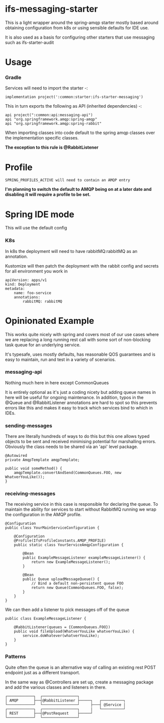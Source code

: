 ifs-messaging-starter
=

This is a light wrapper around the spring-amqp starter mostly based around obtaining configuration 
from k8s or using sensible defaults for IDE use.

It is also used as a basis for configuring other starters that use messaging such as ifs-starter-audit

Usage
=

### Gradle
Services will need to import the starter -:

    implementation project(':common:starter:ifs-starter-messaging')

This in turn exports the following as API (inherited dependencies) -:
    
    api project(":common:api:messaging-api")    
    api "org.springframework.amqp:spring-amqp"
    api "org.springframework.amqp:spring-rabbit"

When importing classes into code default to the spring amqp classes over the implementation specific classes.

**The exception to this rule is @RabbitListener**

Profile
=

    SPRING_PROFILES_ACTIVE will need to contain an AMQP entry

**I'm planning to switch the default to AMQP being on at a later date and disabling it will require a profile to be set.**

Spring IDE mode
=
This will use the default config 

### K8s
In k8s the deployment will need to have rabbitMQ:rabbitMQ as an annotation.

Kustomize will then patch the deployment with the rabbit config and secrets for all environment you work in

    apiVersion: apps/v1
    kind: Deployment
    metadata:
        name: foo-service
        annotations:
            rabbitMQ: rabbitMQ


Opinionated Example
=
This works quite nicely with spring and covers most of our use cases where we are replacing a long running rest call with some sort of non-blocking task queue for an underlying service.

It's typesafe, uses mostly defaults, has reasonable QOS guarantees and is easy to maintain, run and test in a variety of scenarios.

### messaging-api
Nothing much here in here except CommonQueues

It is entirely optional as it's just a coding nicety but adding queue names in here will be useful for ongoing maintenance.
In addition, typos in the @Queue and @RabbitListener annotations are hard to spot so this prevents errors like this and makes it easy to track which services bind to which in IDEs.

### sending-messages
There are literally hundreds of ways to do this but this one allows typed objects to be sent and received minimising potential for marshalling errors. Obviously the class needs to be shared via an 'api' level package.

    @Autowired
    private AmqpTemplate amqpTemplate;

    public void someMethod() {
        amqpTemplate.convertAndSend(CommonQueues.FOO, new WhatverYouLike());
    }

### receiving-messages
The receiving service in this case is responsible for declaring the queue. To maintain the ability for services to start without RabbitMQ running we wrap the configuration in the AMQP profile.

    @Configuration
    public class YourMainServiceConfiguration {

        @Configuration
        @Profile(IfsProfileConstants.AMQP_PROFILE)
        public static class YourServiceAmqpConfiguration {
    
            @Bean
            public ExampleMessageListener exampleMessageListener() {
                return new ExampleMessageListener();
            }
    
            @Bean
            public Queue uploadMessageQueue() {
                // Bind a default non-persistent queue FOO
                return new Queue(CommonQueues.FOO, false);
            }
        }
    }

We can then add a listener to pick messages off of the queue

    public class ExampleMessageListener {

        @RabbitListener(queues = {CommonQueues.FOO})
        public void fileUpload(WhatverYouLike whatverYouLike) {
            service.doWhatever(whatverYouLike);
        }
    }

### Patterns

Quite often the queue is an alternative way of calling an existing rest POST endpoint just as a different transport.

In the same way as @Controllers are set up, create a messaging package and add the various classes and listeners in there.

    ┌────────────┐  ┌────────────────┐
    │ AMQP       ├──┤@RabbitListener ├─────┐   ┌──────────┐
    └────────────┘  └────────────────┘     ├───┤ @Service |
    ┌────────────┐  ┌────────────────┐     |   └──────────┘
    │ REST       ├──┤@PostRequest    ├─────┘
    └────────────┘  └────────────────┘
